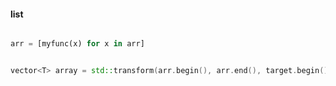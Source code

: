 #### list

```python

arr = [myfunc(x) for x in arr]

```


```cpp

vector<T> array = std::transform(arr.begin(), arr.end(), target.begin(), myfunc);

```
